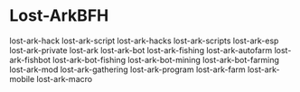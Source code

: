 # Lost-ArkBFH
lost-ark-hack lost-ark-script lost-ark-hacks lost-ark-scripts lost-ark-esp lost-ark-private lost-ark lost-ark-bot lost-ark-fishing lost-ark-autofarm lost-ark-fishbot lost-ark-bot-fishing lost-ark-bot-mining lost-ark-bot-farming lost-ark-mod lost-ark-gathering lost-ark-program lost-ark-farm lost-ark-mobile lost-ark-macro
